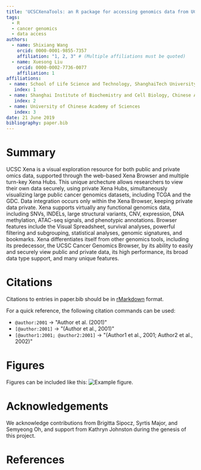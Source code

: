 ```yaml
---
title: 'UCSCXenaTools: an R package for accessing genomics data from UCSC Xena platform'
tags:
  - R
  - cancer genomics
  - data access
authors:
  - name: Shixiang Wang
    orcid: 0000-0001-9855-7357
    affiliation: "1, 2, 3" # (Multiple affiliations must be quoted)
  - name: Xuesong Liu
    orcid: 0000-0002-7736-0077
    affiliation: 1
affiliations:
 - name: School of Life Science and Technology, ShanghaiTech University
   index: 1
 - name: Shanghai Institute of Biochemistry and Cell Biology, Chinese Academy of Sciences
   index: 2
 - name: University of Chinese Academy of Sciences
   index: 3
date: 21 June 2019
bibliography: paper.bib
---
```


# Summary

UCSC Xena is a visual exploration resource for both public and private omics data, supported through the web-based Xena Browser and multiple turn-key Xena Hubs. This unique archecture allows researchers to view their own data securely, using private Xena Hubs, simultaneously visualizing large public cancer genomics datasets, including TCGA and the GDC. Data integration occurs only within the Xena Browser, keeping private data private. Xena supports virtually any functional genomics data, including SNVs, INDELs, large structural variants, CNV, expression, DNA methylation, ATAC-seq signals, and phenotypic annotations. Browser features include the Visual Spreadsheet, survival analyses, powerful filtering and subgrouping, statistical analyses, genomic signatures, and bookmarks. Xena differentiates itself from other genomics tools, including its predecessor, the UCSC Cancer Genomics Browser, by its ability to easily and securely view public and private data, its high performance, its broad data type support, and many unique features.


# Citations

Citations to entries in paper.bib should be in
[rMarkdown](http://rmarkdown.rstudio.com/authoring_bibliographies_and_citations.html)
format.

For a quick reference, the following citation commands can be used:
- `@author:2001`  ->  "Author et al. (2001)"
- `[@author:2001]` -> "(Author et al., 2001)"
- `[@author1:2001; @author2:2001]` -> "(Author1 et al., 2001; Author2 et al., 2002)"

# Figures

Figures can be included like this: ![Example figure.](figure.png)

# Acknowledgements

We acknowledge contributions from Brigitta Sipocz, Syrtis Major, and Semyeong
Oh, and support from Kathryn Johnston during the genesis of this project.

# References
